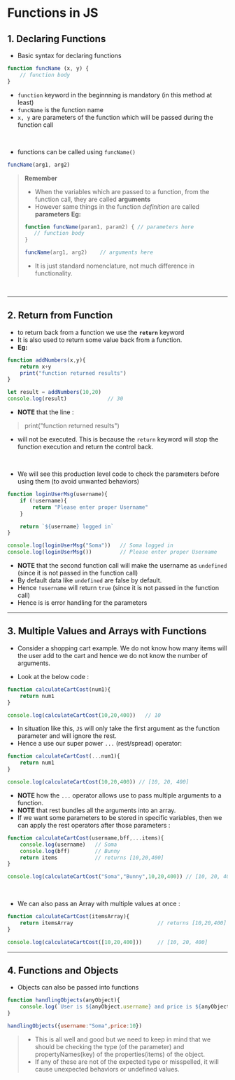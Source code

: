 # Functions in JS 

## 1. Declaring Functions

- Basic syntax for declaring functions

```javascript
function funcName (x, y) {
    // function body
}
```
- `function` keyword in the beginnning is mandatory (in this method at least)
- `funcName` is the function name 
- `x, y` are parameters of the function which will be passed during the function call

<br>

- functions can be called using `funcName()`
```javascript
funcName(arg1, arg2)
```
> **Remember**
>- When the variables which are passed to a function, from the function call, they are called **arguments**
>- However same things in the function _definition_ are called **parameters**
> **Eg:**
>```javascript
>function funcName(param1, param2) { // parameters here 
>    // function body
>}
>
>funcName(arg1, arg2)    // arguments here 
>```
>- It is just standard nomenclature, not much difference in functionality.

<br>

---

## 2. Return from Function

- to return back from a function we use the **`return`** keyword
- It is also used to return some value back from a function.
- **Eg:**
  
```javascript
function addNumbers(x,y){
    return x+y
    print("function returned results")
}

let result = addNumbers(10,20)
console.log(result)             // 30
```
- **NOTE** that the line : 
> print("function returned results")
- will not be executed. This is because the `return` keyword will stop the function execution and return the control back. 

<br>

- We will see this production level code to check the parameters before using them (to avoid unwanted behaviors)

```javascript
function loginUserMsg(username){
    if (!username){
        return "Please enter proper Username"
    }

    return `${username} logged in`
}

console.log(loginUserMsg("Soma"))   // Soma logged in
console.log(loginUserMsg())         // Please enter proper Username
```
- **NOTE** that the second function call will make the username as `undefined` (since it is not passed in the function call)
- By default data like `undefined` are false by default.
- Hence `!username` will return `true` (since it is not passed in the function call)
- Hence is is error handling for the parameters 

--- 

## 3. Multiple Values and Arrays with Functions

- Consider a shopping cart example. We do not know how many items will the user add to the cart and hence we do not know the number of arguments. 

- Look at the below code : 
  
```javascript
function calculateCartCost(num1){
    return num1
}

console.log(calculateCartCost(10,20,400))   // 10
```
- In situation like this, `JS` will only take the first argument as the function parameter and will ignore the rest.
- Hence a use our super power `...` (rest/spread) operator:

```javascript
function calculateCartCost(...num1){
    return num1
}

console.log(calculateCartCost(10,20,400)) // [10, 20, 400]
```
- **NOTE** how the `...` operator allows use to pass multiple arguments to a function.
- **NOTE** that rest bundles all the arguments into an array.
- If we want some parameters to be stored in specific variables, then we can apply the rest operators after those parameters : 

```javascript
function calculateCartCost(username,bff,...items){
    console.log(username)   // Soma
    console.log(bff)        // Bunny
    return items            // returns [10,20,400]
}

console.log(calculateCartCost("Soma","Bunny",10,20,400)) // [10, 20, 400]
```
<br>

- We can also pass an Array with multiple values at once : 

```javascript
function calculateCartCost(itemsArray){
    return itemsArray                           // returns [10,20,400]
}

console.log(calculateCartCost([10,20,400]))     // [10, 20, 400]
```



---

## 4. Functions and Objects 

- Objects can also be passed into functions 

```javascript
function handlingObjects(anyObject){
    console.log(`User is ${anyObject.username} and price is ${anyObject.price}`)
}

handlingObjects({username:"Soma",price:10})
```
>- This is all well and good but we need to keep in mind that we should be checking the type (of the parameter) and propertyNames(key) of the properties(items) of the object.
>- If any of these are not of the expected type or misspelled, it will cause unexpected behaviors or undefined values.

